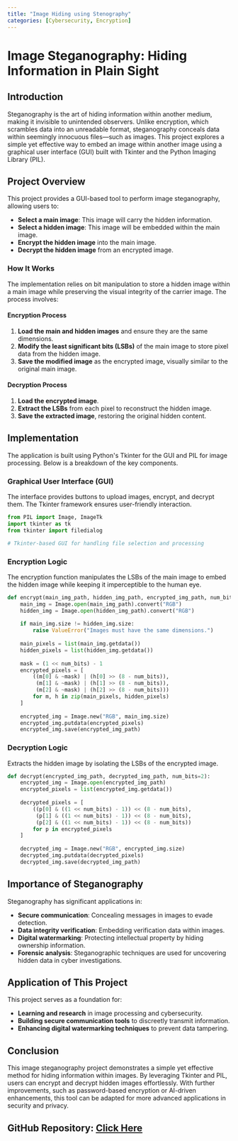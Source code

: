 ```yaml
---
title: "Image Hiding using Stenography"
categories: [Cybersecurity, Encryption]
---
```


# Image Steganography: Hiding Information in Plain Sight

## Introduction
Steganography is the art of hiding information within another medium, making it invisible to unintended observers. Unlike encryption, which scrambles data into an unreadable format, steganography conceals data within seemingly innocuous files—such as images. This project explores a simple yet effective way to embed an image within another image using a graphical user interface (GUI) built with Tkinter and the Python Imaging Library (PIL).

## Project Overview
This project provides a GUI-based tool to perform image steganography, allowing users to:

- **Select a main image**: This image will carry the hidden information.
- **Select a hidden image**: This image will be embedded within the main image.
- **Encrypt the hidden image** into the main image.
- **Decrypt the hidden image** from an encrypted image.

### How It Works

The implementation relies on bit manipulation to store a hidden image within a main image while preserving the visual integrity of the carrier image. The process involves:

#### Encryption Process
1. **Load the main and hidden images** and ensure they are the same dimensions.
2. **Modify the least significant bits (LSBs)** of the main image to store pixel data from the hidden image.
3. **Save the modified image** as the encrypted image, visually similar to the original main image.

#### Decryption Process
1. **Load the encrypted image**.
2. **Extract the LSBs** from each pixel to reconstruct the hidden image.
3. **Save the extracted image**, restoring the original hidden content.

## Implementation
The application is built using Python's Tkinter for the GUI and PIL for image processing. Below is a breakdown of the key components.

### Graphical User Interface (GUI)
The interface provides buttons to upload images, encrypt, and decrypt them. The Tkinter framework ensures user-friendly interaction.

```python
from PIL import Image, ImageTk
import tkinter as tk
from tkinter import filedialog

# Tkinter-based GUI for handling file selection and processing
```

### Encryption Logic
The encryption function manipulates the LSBs of the main image to embed the hidden image while keeping it imperceptible to the human eye.

```python
def encrypt(main_img_path, hidden_img_path, encrypted_img_path, num_bits=2):
    main_img = Image.open(main_img_path).convert("RGB")
    hidden_img = Image.open(hidden_img_path).convert("RGB")
    
    if main_img.size != hidden_img.size:
        raise ValueError("Images must have the same dimensions.")
    
    main_pixels = list(main_img.getdata())
    hidden_pixels = list(hidden_img.getdata())
    
    mask = (1 << num_bits) - 1
    encrypted_pixels = [
        ((m[0] & ~mask) | (h[0] >> (8 - num_bits)),
         (m[1] & ~mask) | (h[1] >> (8 - num_bits)),
         (m[2] & ~mask) | (h[2] >> (8 - num_bits)))
        for m, h in zip(main_pixels, hidden_pixels)
    ]
    
    encrypted_img = Image.new("RGB", main_img.size)
    encrypted_img.putdata(encrypted_pixels)
    encrypted_img.save(encrypted_img_path)
```

### Decryption Logic
Extracts the hidden image by isolating the LSBs of the encrypted image.

```python
def decrypt(encrypted_img_path, decrypted_img_path, num_bits=2):
    encrypted_img = Image.open(encrypted_img_path)
    encrypted_pixels = list(encrypted_img.getdata())
    
    decrypted_pixels = [
        ((p[0] & ((1 << num_bits) - 1)) << (8 - num_bits),
         (p[1] & ((1 << num_bits) - 1)) << (8 - num_bits),
         (p[2] & ((1 << num_bits) - 1)) << (8 - num_bits))
        for p in encrypted_pixels
    ]
    
    decrypted_img = Image.new("RGB", encrypted_img.size)
    decrypted_img.putdata(decrypted_pixels)
    decrypted_img.save(decrypted_img_path)
```

## Importance of Steganography
Steganography has significant applications in:
- **Secure communication**: Concealing messages in images to evade detection.
- **Data integrity verification**: Embedding verification data within images.
- **Digital watermarking**: Protecting intellectual property by hiding ownership information.
- **Forensic analysis**: Steganographic techniques are used for uncovering hidden data in cyber investigations.

## Application of This Project
This project serves as a foundation for:
- **Learning and research** in image processing and cybersecurity.
- **Building secure communication tools** to discreetly transmit information.
- **Enhancing digital watermarking techniques** to prevent data tampering.

## Conclusion
This image steganography project demonstrates a simple yet effective method for hiding information within images. By leveraging Tkinter and PIL, users can encrypt and decrypt hidden images effortlessly. With further improvements, such as password-based encryption or AI-driven enhancements, this tool can be adapted for more advanced applications in security and privacy.

## GitHub Repository: [Click Here](https://github.com/Purinat33/stenography_simple/blob/master/steno.py)
